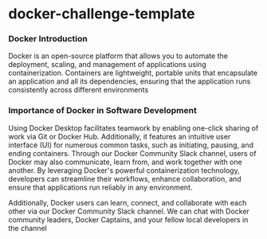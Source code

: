 # docker-challenge-template

### Docker Introduction

Docker is an open-source platform that allows you to automate the deployment, scaling, and management of applications using containerization. Containers are lightweight, portable units that encapsulate an application and all its dependencies, ensuring that the application runs consistently across different environments

### Importance of Docker in Software Development

Using Docker Desktop facilitates teamwork by enabling one-click sharing of work via Git or Docker Hub. Additionally, it features an intuitive user interface (UI) for numerous common tasks, such as initiating, pausing, and ending containers. Through our Docker Community Slack channel, users of Docker may also communicate, learn from, and work together with one another. By leveraging Docker's powerful containerization technology, developers can streamline their workflows, enhance collaboration, and ensure that applications run reliably in any environment.

Additionally, Docker users can learn, connect, and collaborate with each other via our Docker Community Slack channel. We can chat with Docker community leaders, Docker Captains, and your fellow local developers in the channel
